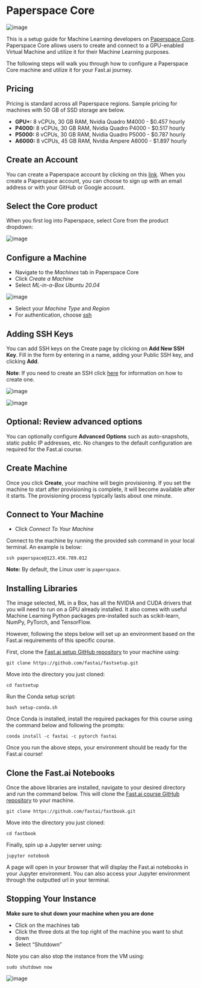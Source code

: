# Paperspace Core

![image](images/paperspace_core/pscore_logo.png)

This is a setup guide for Machine Learning developers on [Paperspace Core](https://www.paperspace.com/core). Paperspace Core allows users to create and connect to a GPU-enabled Virtual Machine and utilize it for their Machine Learning purposes.

The following steps will walk you through how to configure a Paperspace Core machine and utilize it for your Fast.ai journey.


## Pricing

Pricing is standard across all Paperspace regions. Sample pricing for machines with 50 GB of SSD storage are below.

- **GPU+:** 8 vCPUs, 30 GB RAM, Nvidia Quadro M4000 - $0.457 hourly
- **P4000:** 8 vCPUs, 30 GB RAM, Nvidia Quadro P4000 - $0.517 hourly
- **P5000:** 8 vCPUs, 30 GB RAM, Nvidia Quadro P5000 - $0.787 hourly
- **A6000:** 8 vCPUs, 45 GB RAM, Nvidia Ampere A6000 - $1.897 hourly


## Create an Account

You can create a Paperspace account by clicking on this [link](https://console.paperspace.com/signup). When you create a Paperspace account, you can choose to sign up with an email address or with your GitHub or Google account.


## Select the Core product[](https://docs.paperspace.com/core/quick-start/#select-the-core-product)

When you first log into Paperspace, select Core from the product dropdown:

![image](images/paperspace_core/pscore_dropdown.png)


## Configure a Machine

- Navigate to the *Machines* tab in Paperspace Core
- Click *Create a Machine*
- Select *ML-in-a-Box Ubuntu 20.04*

![image](images/paperspace_core/pscore_create.png)

- Select your *Machine Type* and *Region*
- For authentication, choose [ssh](https://docs.paperspace.com/core/compute/how-to/connect-with-ssh)


## Adding SSH Keys

You can add SSH keys on the Create page by clicking on **Add New SSH Key**. Fill in the form by entering in a name, adding your Public SSH key, and clicking **Add**.

**Note**: If you need to create an SSH click [here](https://docs.paperspace.com/account-management/account/security/ssh-keys#generating-an-ssh-key) for information on how to create one.

![image](images/paperspace_core/pscore_ssh.png)

![image](images/paperspace_core/pscore_ssh_form.png)


## Optional: Review advanced options

You can optionally configure **Advanced Options** such as auto-snapshots, static public IP addresses, etc. No changes to the default configuration are required for the Fast.ai course. 


## Create Machine

Once you click **Create**, your machine will begin provisioning. If you set the machine to start after provisioning is complete, it will become available after it starts. The provisioning process typically lasts about one minute.


## Connect to Your Machine

- Click *Connect To Your Machine*

Connect to the machine by running the provided ssh command in your local terminal. An example is below:
```
ssh paperspace@123.456.789.012
```

**Note:** By default, the Linux user is `paperspace`.


## Installing Libraries

The image selected, ML in a Box, has all the NVIDIA and CUDA drivers that you will need to run on a GPU already installed. It also comes with useful Machine Learning Python packages pre-installed such as scikit-learn, NumPy, PyTorch, and TensorFlow.

However, following the steps below will set up an environment based on the Fast.ai requirements of this specific course.

First, clone the [Fast.ai setup GitHub repository](https://github.com/fastai/fastsetup) to your machine using:

```
git clone https://github.com/fastai/fastsetup.git
```

Move into the directory you just cloned:
```
cd fastsetup
```

Run the Conda setup script:
```
bash setup-conda.sh
```

Once Conda is installed, install the required packages for this course using the command below and following the prompts:

```
conda install -c fastai -c pytorch fastai
```

Once you run the above steps, your environment should be ready for the Fast.ai course!


## Clone the Fast.ai Notebooks

Once the above libraries are installed, navigate to your desired directory and run the command below. This will clone the [Fast.ai course GitHub repository](https://github.com/fastai/fastbook.git) to your machine. 

```
git clone https://github.com/fastai/fastbook.git
```

Move into the directory you just cloned:
```
cd fastbook
```

Finally, spin up a Jupyter server using:
```
jupyter notebook
```

A page will open in your browser that will display the Fast.ai notebooks in your Jupyter environment. You can also access your Jupyter environment through the outputted url in your terminal.


## Stopping Your Instance

**Make sure to shut down your machine when you are done**

- Click on the machines tab
- Click the three dots at the top right of the machine you want to shut down
- Select “Shutdown”

Note you can also stop the instance from the VM using: 
```
sudo shutdown now
```

![image](images/paperspace_core/pscore_shutdown.png)